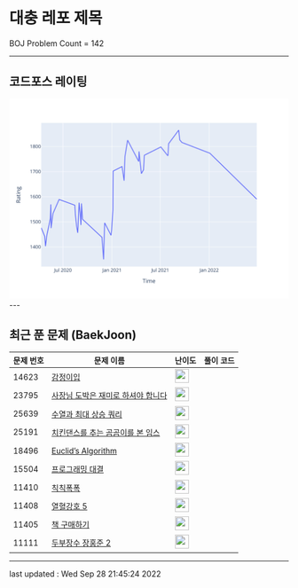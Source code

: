 # 대충 레포 제목

BOJ Problem Count = 142

---

## 코드포스 레이팅
[![Rating Graph](./cfStats.svg)](https://github.com/ingyu1008/Algorithm-Problem-Solving/blob/master/cfStats.html)---

## 최근 푼 문제 (BaekJoon)
| 문제 번호 | 문제 이름 | 난이도 | 풀이 코드 |
| --- | --- | --- | --- |
| 14623 | [감정이입](https://www.acmicpc.net/problem/14623) | <img height="25px" width="25px=" src="https://static.solved.ac/tier_small/2.svg"/> |  |
| 23795 | [사장님 도박은 재미로 하셔야 합니다](https://www.acmicpc.net/problem/23795) | <img height="25px" width="25px=" src="https://static.solved.ac/tier_small/2.svg"/> |  |
| 25639 | [수열과 최대 상승 쿼리](https://www.acmicpc.net/problem/25639) | <img height="25px" width="25px=" src="https://static.solved.ac/tier_small/19.svg"/> |  |
| 25191 | [치킨댄스를 추는 곰곰이를 본 임스](https://www.acmicpc.net/problem/25191) | <img height="25px" width="25px=" src="https://static.solved.ac/tier_small/2.svg"/> |  |
| 18496 | [Euclid’s Algorithm](https://www.acmicpc.net/problem/18496) | <img height="25px" width="25px=" src="https://static.solved.ac/tier_small/23.svg"/> |  |
| 15504 | [프로그래밍 대결](https://www.acmicpc.net/problem/15504) | <img height="25px" width="25px=" src="https://static.solved.ac/tier_small/21.svg"/> |  |
| 11410 | [칙칙폭폭](https://www.acmicpc.net/problem/11410) | <img height="25px" width="25px=" src="https://static.solved.ac/tier_small/20.svg"/> |  |
| 11408 | [열혈강호 5](https://www.acmicpc.net/problem/11408) | <img height="25px" width="25px=" src="https://static.solved.ac/tier_small/18.svg"/> |  |
| 11405 | [책 구매하기](https://www.acmicpc.net/problem/11405) | <img height="25px" width="25px=" src="https://static.solved.ac/tier_small/18.svg"/> |  |
| 11111 | [두부장수 장홍준 2](https://www.acmicpc.net/problem/11111) | <img height="25px" width="25px=" src="https://static.solved.ac/tier_small/19.svg"/> |  |


---

last updated : Wed Sep 28 21:45:24 2022

